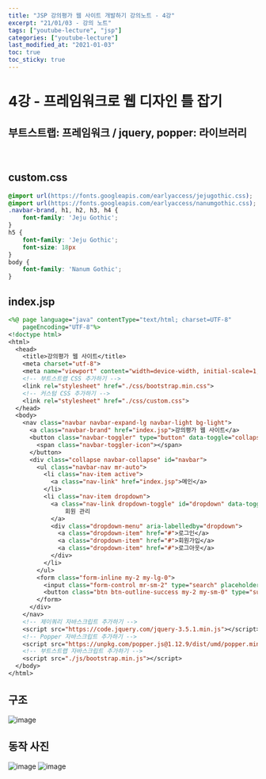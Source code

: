 ```yaml
---
title: "JSP 강의평가 웹 사이트 개발하기 강의노트 - 4강"
excerpt: "21/01/03 - 강의 노트"
tags: ["youtube-lecture", "jsp"]
categories: ["youtube-lecture"]
last_modified_at: "2021-01-03"
toc: true
toc_sticky: true
---
```

# 4강 - 프레임워크로 웹 디자인 틀 잡기

## 부트스트랩: 프레임워크 / jquery, popper: 라이브러리

&nbsp;

## custom.css

```css
@import url(https://fonts.googleapis.com/earlyaccess/jejugothic.css);
@import url(https://fonts.googleapis.com/earlyaccess/nanumgothic.css);
.navbar-brand, h1, h2, h3, h4 {
	font-family: 'Jeju Gothic';
}
h5 {
	font-family: 'Jeju Gothic';
	font-size: 18px
}
body {
	font-family: 'Nanum Gothic';
}
```

## index.jsp

```jsp
<%@ page language="java" contentType="text/html; charset=UTF-8"
    pageEncoding="UTF-8"%>
<!doctype html>
<html>
  <head>
    <title>강의평가 웹 사이트</title>
    <meta charset="utf-8">
    <meta name="viewport" content="width=device-width, initial-scale=1, shrink-to-fit=no">
    <!-- 부트스트랩 CSS 추가하기 -->
    <link rel="stylesheet" href="./css/bootstrap.min.css">
    <!-- 커스텀 CSS 추가하기 -->
    <link rel="stylesheet" href="./css/custom.css">
  </head>
  <body>
    <nav class="navbar navbar-expand-lg navbar-light bg-light">
      <a class="navbar-brand" href="index.jsp">강의평가 웹 사이트</a>
      <button class="navbar-toggler" type="button" data-toggle="collapse" data-target="#navbar">
        <span class="navbar-toggler-icon"></span>
      </button>
      <div class="collapse navbar-collapse" id="navbar">
        <ul class="navbar-nav mr-auto">
          <li class="nav-item active">
            <a class="nav-link" href="index.jsp">메인</a>
          </li>
          <li class="nav-item dropdown">
            <a class="nav-link dropdown-toggle" id="dropdown" data-toggle="dropdown">
              	회원 관리
            </a>
            <div class="dropdown-menu" aria-labelledby="dropdown">
              <a class="dropdown-item" href="#">로그인</a>
              <a class="dropdown-item" href="#">회원가입</a>
              <a class="dropdown-item" href="#">로그아웃</a>
            </div>
          </li>
        </ul>
        <form class="form-inline my-2 my-lg-0">
          <input class="form-control mr-sm-2" type="search" placeholder="내용을 입력하세요." aria-label="Search">
          <button class="btn btn-outline-success my-2 my-sm-0" type="submit">검색</button>
        </form>
      </div>
    </nav>
    <!-- 제이쿼리 자바스크립트 추가하기 -->
    <script src="https://code.jquery.com/jquery-3.5.1.min.js"></script>
    <!-- Popper 자바스크립트 추가하기 -->
    <script src="https://unpkg.com/popper.js@1.12.9/dist/umd/popper.min.js"></script>
    <!-- 부트스트랩 자바스크립트 추가하기 -->
    <script src="./js/bootstrap.min.js"></script>
  </body>
</html>
```

## 구조
![image](https://user-images.githubusercontent.com/43688074/103476622-dd022480-4dfa-11eb-8db6-678991b1144b.png)

## 동작 사진
![image](https://user-images.githubusercontent.com/43688074/103476633-f30fe500-4dfa-11eb-9617-66998bbe219c.png)
![image](https://user-images.githubusercontent.com/43688074/103476642-06bb4b80-4dfb-11eb-87dc-980ccd889fb8.png)